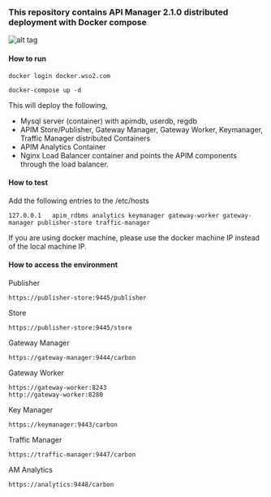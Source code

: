 ### This repository contains API Manager 2.1.0 distributed deployment with Docker compose

![alt tag](https://github.com/wso2/docker-apim/blob/master/docker-compose/patterns/design/am-2.1.0-pattern-6.png)

#### How to run

 ```docker login docker.wso2.com ```

 ```docker-compose up -d```

This will deploy the following,

* Mysql server (container) with apimdb, userdb, regdb
* APIM Store/Publisher, Gateway Manager, Gateway Worker, Keymanager, Traffic Manager distributed Containers
* APIM Analytics Container
* Nginx Load Balancer container and points the APIM components through the load balancer.


#### How to test

Add the following entries to the /etc/hosts
```
127.0.0.1	apim_rdbms analytics keymanager gateway-worker gateway-manager publisher-store traffic-manager
```
If you are using docker machine, please use the docker machine IP instead of the local machine IP.

#### How to access the environment

Publisher

```
https://publisher-store:9445/publisher
```

Store

```
https://publisher-store:9445/store
```

Gateway Manager

```
https://gateway-manager:9444/carbon
```

Gateway Worker

```
https://gateway-worker:8243
http://gateway-worker:8280
```

Key Manager

```
https://keymanager:9443/carbon
```

Traffic Manager

```
https://traffic-manager:9447/carbon
```

AM Analytics

```
https://analytics:9448/carbon
```
